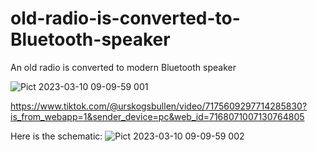 # old-radio-is-converted-to-Bluetooth-speaker
An old radio is converted to modern Bluetooth speaker



![Pict 2023-03-10 09-09-59 001](https://user-images.githubusercontent.com/33222123/224261551-517c945d-e626-4f7c-9721-10ca19bd53fa.png) 
 

https://www.tiktok.com/@urskogsbullen/video/7175609297714285830?is_from_webapp=1&sender_device=pc&web_id=7168071007130764805 



Here is the schematic:
![Pict 2023-03-10 09-09-59 002](https://user-images.githubusercontent.com/33222123/224261614-516204ce-f997-43dd-a044-06beec8c38f6.png) 




